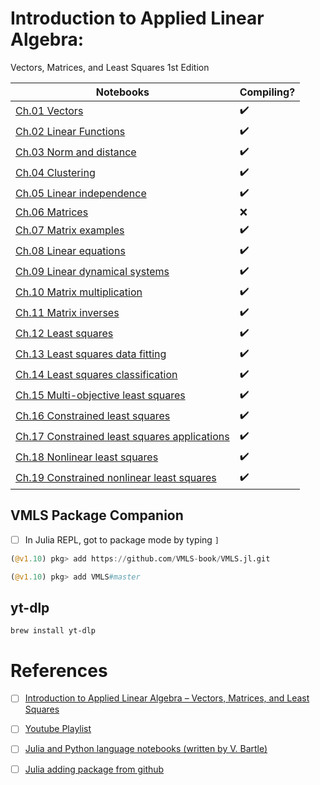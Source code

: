 # Introduction to Applied Linear Algebra: 

Vectors, Matrices, and Least Squares 1st Edition



| Notebooks | Compiling? |
|-|-|
| [Ch.01 Vectors](VMLS%20Julia%2C%20Ch.01%20Vectors.ipynb) | :heavy_check_mark: |
| [Ch.02 Linear Functions](VMLS%20Julia%2C%20Ch.02%20Linear%20Functions.ipynb) | :heavy_check_mark: |
| [Ch.03 Norm and distance](VMLS%20Julia%2C%20Ch.03%20Norm%20and%20distance.ipynb) | :heavy_check_mark: |
| [Ch.04 Clustering](VMLS%20Julia%2C%20Ch.04%20Clustering.ipynb) | :heavy_check_mark: |
| [Ch.05 Linear independence](VMLS%20Julia%2C%20Ch.05%20Linear%20independence.ipynb) | :heavy_check_mark: |
| [Ch.06 Matrices](VMLS%20Julia%2C%20Ch.06%20Matrices.ipynb) | :x: |
| [Ch.07 Matrix examples](VMLS%20Julia%2C%20Ch.07%20Matrix%20examples.ipynb) | :heavy_check_mark: |
| [Ch.08 Linear equations](VMLS%20Julia%2C%20Ch.08%20Linear%20equations.ipynb) | :heavy_check_mark: |
| [Ch.09 Linear dynamical systems](VMLS%20Julia%2C%20Ch.09%20Linear%20dynamical%20systems.ipynb) | :heavy_check_mark: |
| [Ch.10 Matrix multiplication](VMLS%20Julia%2C%20Ch.10%20Matrix%20multiplication.ipynb) | :heavy_check_mark: |
| [Ch.11 Matrix inverses](VMLS%20Julia%2C%20Ch.11%20Matrix%20inverses.ipynb) | :heavy_check_mark: |
| [Ch.12 Least squares](VMLS%20Julia%2C%20Ch.12%20Least%20squares.ipynb) | :heavy_check_mark: |
| [Ch.13 Least squares data fitting](VMLS%20Julia%2C%20Ch.13%20Least%20squares%20data%20fitting.ipynb) | :heavy_check_mark: |
| [Ch.14 Least squares classification](VMLS%20Julia%2C%20Ch.14%20Least%20squares%20classification.ipynb) | :heavy_check_mark: |
| [Ch.15 Multi-objective least squares](VMLS%20Julia%2C%20Ch.15%20Multi-objective%20least%20squares.ipynb) | :heavy_check_mark: |
| [Ch.16 Constrained least squares](VMLS%20Julia%2C%20Ch.16%20Constrained%20least%20squares.ipynb) | :heavy_check_mark: |
| [Ch.17 Constrained least squares applications](VMLS%20Julia%2C%20Ch.17%20Constrained%20least%20squares%20applications.ipynb) | :heavy_check_mark: |
| [Ch.18 Nonlinear least squares](VMLS%20Julia%2C%20Ch.18%20Nonlinear%20least%20squares.ipynb) | :heavy_check_mark: |
| [Ch.19 Constrained nonlinear least squares](VMLS%20Julia%2C%20Ch.19%20Constrained%20nonlinear%20least%20squares.ipynb) | :heavy_check_mark: |

## VMLS Package Companion

- [ ] In Julia REPL, got to package mode by typing `]`

```Julia
(@v1.10) pkg> add https://github.com/VMLS-book/VMLS.jl.git
```

```Julia
(@v1.10) pkg> add VMLS#master
```

## yt-dlp

```
brew install yt-dlp
```

# References

- [ ] [Introduction to Applied Linear Algebra – Vectors, Matrices, and Least Squares](https://web.stanford.edu/~boyd/vmls/)
- [ ] [Youtube Playlist](https://youtube.com/playlist?list=PLoROMvodv4rMz-WbFQtNUsUElIh2cPmN9&feature=shared)
- [ ] [Julia and Python language notebooks (written by V. Bartle)](https://github.com/vbartle/VMLS-Companions)
- [ ] [Julia adding package from github](https://stackoverflow.com/questions/65914480/julia-adding-package-from-github)


